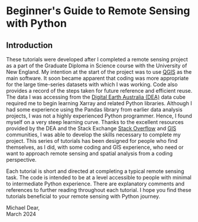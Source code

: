 # Beginner's Guide to Remote Sensing with Python

## Introduction
These tutorials were developed after I completed a remote sensing project as a part of the Graduate Diploma in Science course with the University of New England. My intention at the start of the project was to use [QGIS](https://www.qgis.org/en/site/) as the main software. It soon became apparent that coding was more appropriate for the large time-series datasets with which I was working. Code also provides a record of the steps taken for future reference and efficient reuse. The data I was accessing from the [Digital Earth Australia (DEA)](https://www.dea.ga.gov.au/) data cube required me to begin learning Xarray and related Python libraries. Although I had some experience using the Pandas library from earlier data analysis projects, I was not a highly experienced Python programmer. Hence, I found myself on a very steep learning curve. Thanks to the excellent resources provided by the DEA and the Stack Exchange [Stack Overflow](https://stackoverflow.com/) and [GIS](https://gis.stackexchange.com/) communities, I was able to develop the skills necessary to complete my project. This series of tutorials has been designed for people who find themselves, as I did, with some coding and GIS experience, who need or want to approach remote sensing and spatial analysis from a coding perspective.

Each tutorial is short and directed at completing a typical remote sensing task. The code is intended to be at a level accessible to people with minimal to intermediate Python experience. There are explanatory comments and references to further reading throughout each tutorial. I hope you find these tutorials beneficial to your remote sensing with Python journey.

Michael Dear, <br> 
March 2024

